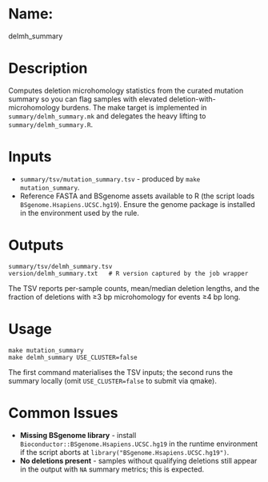 # Name:
   delmh_summary

# Description
   Computes deletion microhomology statistics from the curated mutation summary
   so you can flag samples with elevated deletion-with-microhomology burdens.
   The make target is implemented in `summary/delmh_summary.mk` and delegates the
   heavy lifting to `summary/delmh_summary.R`.

# Inputs
   - `summary/tsv/mutation_summary.tsv` - produced by `make mutation_summary`.
   - Reference FASTA and BSgenome assets available to R (the script loads
     `BSgenome.Hsapiens.UCSC.hg19`).  Ensure the genome package is installed in
     the environment used by the rule.

# Outputs
```
summary/tsv/delmh_summary.tsv
version/delmh_summary.txt   # R version captured by the job wrapper
```
   The TSV reports per-sample counts, mean/median deletion lengths, and the
   fraction of deletions with ≥3 bp microhomology for events ≥4 bp long.

# Usage
```
make mutation_summary
make delmh_summary USE_CLUSTER=false
```
   The first command materialises the TSV inputs; the second runs the summary
   locally (omit `USE_CLUSTER=false` to submit via qmake).

# Common Issues
   - **Missing BSgenome library** - install
     `Bioconductor::BSgenome.Hsapiens.UCSC.hg19` in the runtime environment if
     the script aborts at `library("BSgenome.Hsapiens.UCSC.hg19")`.
   - **No deletions present** - samples without qualifying deletions still
     appear in the output with `NA` summary metrics; this is expected.
